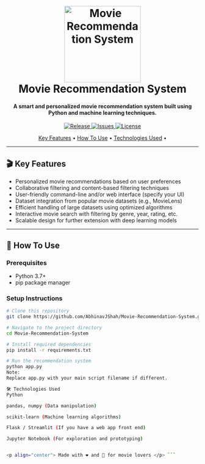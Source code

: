 <h1 align="center">
  <br>
  <a href="https://github.com/AbhinavJShah/Movie-Recommendation-System">
    <img src="https://raw.githubusercontent.com/AbhinavJShah/Movie-Recommendation-System/main/assets/logo.png" alt="Movie Recommendation System" width="200">
  </a>
  <br>
  Movie Recommendation System
  <br>
</h1>

<h4 align="center">
  A smart and personalized movie recommendation system built using Python and machine learning techniques.
</h4>

<p align="center">
  <a href="https://github.com/AbhinavJShah/Movie-Recommendation-System/releases">
    <img src="https://img.shields.io/github/v/release/AbhinavJShah/Movie-Recommendation-System" alt="Release">
  </a>
  <a href="https://github.com/AbhinavJShah/Movie-Recommendation-System/issues">
    <img src="https://img.shields.io/github/issues/AbhinavJShah/Movie-Recommendation-System" alt="Issues">
  </a>
  <a href="https://github.com/AbhinavJShah/Movie-Recommendation-System/blob/main/LICENSE">
    <img src="https://img.shields.io/github/license/AbhinavJShah/Movie-Recommendation-System" alt="License">
  </a>
</p>

<p align="center">
  <a href="#key-features">Key Features</a> •
  <a href="#how-to-use">How To Use</a> •
  <a href="#technologies-used">Technologies Used</a> •
</p>

---

## 🎬 Key Features

- Personalized movie recommendations based on user preferences
- Collaborative filtering and content-based filtering techniques
- User-friendly command-line and/or web interface (specify your UI)
- Dataset integration from popular movie datasets (e.g., MovieLens)
- Efficient handling of large datasets using optimized algorithms
- Interactive movie search with filtering by genre, year, rating, etc.
- Scalable design for further extension with deep learning models

---

## 🚀 How To Use

### Prerequisites

- Python 3.7+
- pip package manager

### Setup Instructions

```bash
# Clone this repository
git clone https://github.com/AbhinavJShah/Movie-Recommendation-System.git

# Navigate to the project directory
cd Movie-Recommendation-System

# Install required dependencies
pip install -r requirements.txt

# Run the recommendation system
python app.py
Note:
Replace app.py with your main script filename if different.

🛠 Technologies Used
Python

pandas, numpy (Data manipulation)

scikit-learn (Machine learning algorithms)

Flask / Streamlit (If you have a web app front end)

Jupyter Notebook (For exploration and prototyping)


<p align="center"> Made with ❤️ and 🍿 for movie lovers </p> ```
